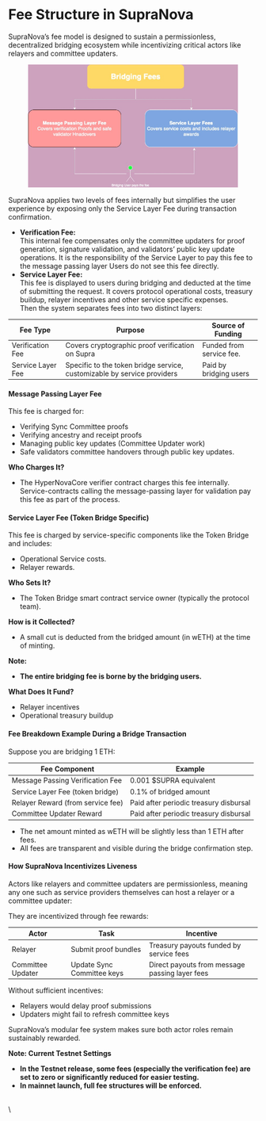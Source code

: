 # Fee Structure in SupraNova

SupraNova’s fee model is designed to sustain a permissionless, decentralized bridging ecosystem while incentivizing critical actors like relayers and committee updaters.

<figure><img src=".gitbook/assets/3.jpg" alt=""><figcaption></figcaption></figure>

SupraNova applies two levels of fees internally but simplifies the user experience by exposing only the Service Layer Fee during transaction confirmation.

* **Verification Fee:**\
  This internal fee compensates only the committee updaters for proof generation, signature validation, and validators’ public key update operations. It is the responsibility of the Service Layer to pay this fee to the message passing layer Users do not see this fee directly.
* **Service Layer Fee:**\
  This fee is displayed to users during bridging and deducted at the time of submitting the request. It covers protocol operational costs, treasury buildup, relayer incentives and other service specific expenses.\
  Then the system separates fees into two distinct layers:

| Fee Type          | Purpose                                                                 | Source of Funding        |
| ----------------- | ----------------------------------------------------------------------- | ------------------------ |
| Verification Fee  | Covers cryptographic proof verification on Supra                        | Funded from service fee. |
| Service Layer Fee | Specific to the token bridge service, customizable by service providers | Paid by bridging users   |

#### Message Passing Layer Fee

This fee is charged for:

* Verifying Sync Committee proofs
* Verifying ancestry and receipt proofs
* Managing public key updates (Committee Updater work)
* Safe validators committee handovers through public key updates.&#x20;

**Who Charges It?**

* The HyperNovaCore verifier contract charges this fee internally. Service-contracts calling the message-passing layer for validation pay this fee as part of the process.

#### Service Layer Fee (Token Bridge Specific)

This fee is charged by service-specific components like the Token Bridge and includes:

* Operational Service costs.
* Relayer rewards.

**Who Sets It?**

* The Token Bridge smart contract service owner (typically the protocol team).

**How is it Collected?**

* A small cut is deducted from the bridged amount (in wETH) at the time of minting.

**Note:**

* **The entire bridging fee is borne by the bridging users.**

**What Does It Fund?**

* Relayer incentives
* Operational treasury buildup

#### Fee Breakdown Example During a Bridge Transaction

Suppose you are bridging 1 ETH:

| Fee Component                     | Example                                |
| --------------------------------- | -------------------------------------- |
| Message Passing Verification Fee  | 0.001 $SUPRA equivalent                |
| Service Layer Fee (token bridge)  | 0.1% of bridged amount                 |
| Relayer Reward (from service fee) | Paid after periodic treasury disbursal |
| Committee Updater Reward          | Paid after periodic treasury disbursal |

* The net amount minted as wETH will be slightly less than 1 ETH after fees.
* All fees are transparent and visible during the bridge confirmation step.

#### How SupraNova Incentivizes Liveness

Actors like relayers and committee updaters are permissionless, meaning any one such as service providers themselves can host a relayer or a committee updater:

They are incentivized through fee rewards:

| **Actor**         | **Task**                   | **Incentive**                                  |
| ----------------- | -------------------------- | ---------------------------------------------- |
| Relayer           | Submit proof bundles       | Treasury payouts funded by service fees        |
| Committee Updater | Update Sync Committee keys | Direct payouts from message passing layer fees |

Without sufficient incentives:

* Relayers would delay proof submissions
* Updaters might fail to refresh committee keys

SupraNova’s modular fee system makes sure both actor roles remain sustainably rewarded.

&#x20;**Note: Current Testnet Settings**

* **In the Testnet release, some fees (especially the verification fee) are set to zero or significantly reduced for easier testing.**
* **In mainnet launch, full fee structures will be enforced.**

\
\
